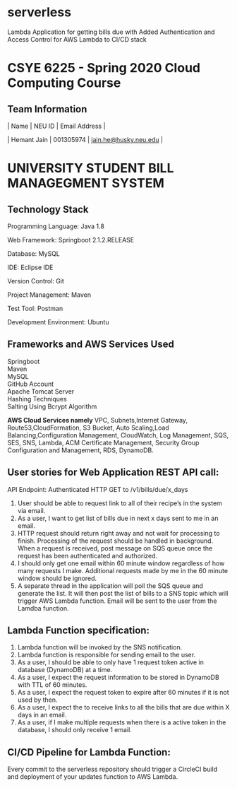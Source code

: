 # serverless

Lambda Application for getting bills due with Added Authentication and Access Control for AWS Lambda to CI/CD stack

# CSYE 6225 - Spring 2020 Cloud Computing Course
## Team Information

| Name        | NEU ID    | Email Address           |

| Hemant Jain  | 001305974 | jain.he@husky.neu.edu  |
# UNIVERSITY STUDENT BILL MANAGEGMENT SYSTEM

## Technology Stack

Programming Language: Java 1.8

Web Framework: Springboot 2.1.2.RELEASE

Database: MySQL

IDE: Eclipse IDE

Version Control: Git

Project Management: Maven

Test Tool: Postman

Development Environment: Ubuntu

## Frameworks and AWS Services Used
Springboot<br/> 
Maven<br/> 
MySQL<br/> 
GitHub Account<br/> 
Apache Tomcat Server<br/> 
Hashing Techniques<br/> 
Salting Using Bcrypt Algorithm<br/> 

**AWS Cloud Services namely**
VPC, Subnets,Internet Gateway, Route53,CloudFormation, S3 Bucket, Auto Scaling,Load Balancing,Configuration Management, CloudWatch, Log Management, SQS, SES, SNS, Lambda, ACM Certificate Management, Security Group Configuration and Management, RDS, DynamoDB.

## User stories for Web Application REST API call:
API Endpoint: Authenticated HTTP GET to /v1/bills/due/x_days

1. User should be able to request link to all of their recipe’s in the system via email.
2. As a user, I want to get list of bills due in next x days sent to me in an email.
3. HTTP request should return right away and not wait for processing to finish. Processing of the request should be handled in background. When a request is received, post message on SQS queue once the request has been authenticated and authorized.
4. I should only get one email within 60 minute window regardless of how many requests I make. Additional requests made by me in the 60 minute window should be ignored.
5. A separate thread in the application will poll the SQS queue and generate the list. It will then post the list of bills to a SNS topic which will trigger AWS Lambda function. Email will be sent to the user from the Lamdba function.

## Lambda Function specification:

1. Lambda function will be invoked by the SNS notification. 
2. Lambda function is responsible for sending email to the user.
3. As a user, I should be able to only have 1 request token active in database (DynamoDB) at a time.
4. As a user, I expect the request information to be stored in DynamoDB with TTL of 60 minutes.
5. As a user, I expect the request token to expire after 60 minutes if it is not used by then.
6. As a user, I expect the to receive links to all the bills that are due within X days in an email.
7. As a user, if I make multiple requests when there is a active token in the database, I should only receive 1 email.

## CI/CD Pipeline for Lambda Function:

Every commit to the serverless repository should trigger a CircleCI build and deployment of your updates function to AWS Lambda.
